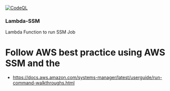 [![CodeQL](https://github.com/Cobra16319/AWS-Lambda-Systems-Manger-Function-AWS-SSM-/actions/workflows/codeql-analysis.yml/badge.svg)](https://github.com/Cobra16319/AWS-Lambda-Systems-Manger-Function-AWS-SSM-/actions/workflows/codeql-analysis.yml)



### Lambda-SSM

Lambda Function to run SSM Job


# Follow AWS best practice using AWS SSM and the 

* https://docs.aws.amazon.com/systems-manager/latest/userguide/run-command-walkthroughs.html
